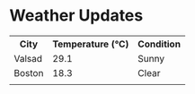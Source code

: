 # Weather Updates

<!-- WEATHER-UPDATE-START -->
<table><tr><th>City</th><th>Temperature (°C)</th><th>Condition</th></tr><tr><td>Valsad</td><td>29.1</td><td>Sunny</td></tr><tr><td>Boston</td><td>18.3</td><td>Clear</td></tr><tr><td></td><td></td><td></td></tr></table>
<!-- WEATHER-UPDATE-END -->
